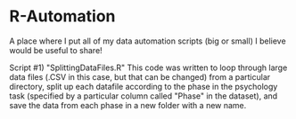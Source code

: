 # R-Automation
A place where I put all of my data automation scripts (big or small) I believe would be useful to share! 

Script #1) "SplittingDataFiles.R"
This code was written to loop through large data files (.CSV in this case, but that can be changed) from a particular directory, split up each datafile according to the phase in the psychology task (specified by a particular column called "Phase" in the dataset), and save the data from each phase in a new folder with a new name. 
